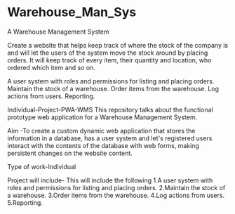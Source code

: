 # Warehouse_Man_Sys

A Warehouse Management System 

Create a website that helps keep track of where the stock of the company is and will let the users of the system move the stock around by placing orders. It will keep track of every item, their quantity and location, who ordered which item and so on.

A user system with roles and permissions for listing and placing orders.
Maintain the stock of a warehouse.
Order items from the warehouse.
Log actions from users.
Reporting.

Individual-Project-PWA-WMS This repository talks about the functional prototype web application for a Warehouse Management System.

Aim -To create a custom dynamic web application that stores the information in a database, has a user system and let's registered users interact with the contents of the database with web forms, making persistent changes on the website content.

Type of work-Individual

Project will include- This will include the following 1.A user system with roles and permissions for listing and placing orders. 2.Maintain the stock of a warehouse. 3.Order items from the warehouse. 4.Log actions from users. 5.Reporting.


